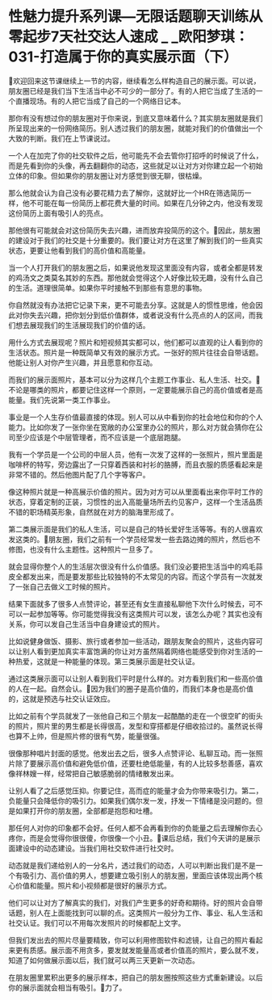 # 性魅力提升系列课—无限话题聊天训练从零起步7天社交达人速成 _ _欧阳梦琪：031-打造属于你的真实展示面（下）

🎼欢迎回来这节课继续上一节的内容，继续看怎么样构造自己的展示面。可以说，朋友圈已经是我们当下生活当中必不可少的一部分了。有的人把它当成了生活的一个直播现场。有的人把它当成了自己的一个网络日记本。

那你有没有想过你的朋友圈对于你来说，到底又意味着什么？其实朋友圈就是我们所呈现出来的一份网络简历。别人透过我们的朋友圈，就能对我们的价值做出一个大致的判断。我们在上节课说过。

一个人在加完了你的社交软件之后，他可能先不会去管你打招呼的时候说了什么，而是先看到你的头像，再去翻翻你的动态，这些就足以让对方对你建立起一个初始立体的印象。但如果你的朋友圈让对方感觉到很无聊，很枯燥。

那么他就会认为自己没有必要花精力去了解你，这就好比一个HR在筛选简历一样，他不可能在每一份简历上都花费大量的时间。如果在几分钟之内，他没有发现这份简历上面有吸引人的亮点。

那他很有可能就会对这份简历失去兴趣，进而放弃投简历的这个。🎼因此，朋友圈的建设对于我们的社交是十分重要的。我们要让对方在这里了解到我们的一些真实状态，更要让他看到我们的高价值和高能量。

当一个人打开我们的朋友圈之后，如果说他发现这里面没有内容，或者全都是转发的鸡汤文之类莫名其妙的东西。那他就会觉得这个人好像比较无趣，没有什么自己的生活。道理很简单。如果你平时接触不到那些有意思的事物。

你自然就没有办法把它记录下来，更不可能去分享。这就是人的惯性思维，他会因此对你失去兴趣，把你划分到低价值群体，或者说没有什么亮点的人的区间，而我们想去展现我们的生活展现我们的价值的话。

用什么方式去展现呢？照片和短视频其实都可以，他们都可以直观的让人看到你的生活状态。照片是一种既简单又有效的展示方式。一张好的照片往往会自带话题。他能让别人对你产生兴趣，并且愿意和你互动。

而我们的展示面照片，基本可以分为这样几个主题工作事业、私人生活、社交。🎼不论是哪类的照片，都要记住这样一个原则，一定要能展示自己的高价值或者是高能量。我们先说第一类工作事业。

事业是一个人生存价值最直接的体现。别人可以从中看到你的社会地位和你的个人能力。比如你发了一张你坐在宽敞的办公室里办公的照片，那么对方就会猜你在公司至少应该是个中层管理者，而不应该是一个底层跑腿。

我有一个学员是一个公司的中层人员，他有一次发了这样的一张照片，照片里面是咖啡杯的特写，旁边露出了一只穿着西装和衬衫的胳膊，而且衣服的质感看起来是非常不错的。然后他图片配了几个字等客户。

像这种照片就是一种高展示价值的照片。因为对方可以从里面看出来你平时工作的状态，穿着定制的正装，习惯性的出入高能量场所去约见客户，这样一个生活品质不错的职场精英形象，自然就在对方的脑海里形成了。

第二类展示面是我们的私人生活，可以是自己的特长爱好生活等等。有的人很喜欢发这类的。🎼朋友圈，我们之前有一个学员经常发一些去路边摊的照片，然后也不修图，也没有什么主题性。这种照片一旦多了。

就会显得你整个人的生活层次很没有什么价值感。我们没必要把生活当中的鸡毛蒜皮全都发出来，而是要发那些比较独特的不太常见的内容。而这个学员有一次就发了一张自己去做义工时候的照片。

结果下面就多了很多人点赞评论，甚至还有女生直接私聊他下次什么时候去，可不可以一起参加等等。你可能觉得我没有这类照片可以发，该怎么办呢？其实也没有关系，你可以发自己生活当中自身建设式的照片。

比如说健身做饭、摄影、旅行或者参加一些活动，跟朋友聚会的照片，这些内容可以让别人看到更加真实丰富饱满的你让对方虽然隔着网络也能感受到你对生活的一种热爱，这就是一种能量的体现。第三类展示面是社交认证。

通过这类展示面可以让别人看到我们平时是什么样的。对方看到我们和一些高价值的人在一起。自然会认。🎼因为我们的圈子是高价值的，而我们本身也是高价值的，这就是预选与社交认证效应。

比如之前有个学员就发了一张他自己和三个朋友一起酷酷的走在一个很空旷的街头的照片，照片里的男生都是长得很高，发型和穿搭都是仔细收拾过的。虽然说长得也算不上帅，但是照片修的很有气势，能量很强。

很像那种唱片封面的感觉。他发出去之后，很多人点赞评论、私聊互动。而一张照片除了要展示高价值和避免低价值，还要杜绝低能量，有的人比较多愁善感，喜欢像祥林嫂一样，经常把自己敏感脆弱的情绪散发出来。

让别人看了之后感觉压抑。你要记住，高而症的能量才会为你带来吸引力。第二，负能量只会降低你的吸引力。如果我们偶尔发一发，抒发一下情绪是没问题的。但是如果打开你的朋友圈，全部都是抱怨和吐槽。

那任何人对你的印象都不会好。任何人都不会再看到你的负能量之后去理解你去心疼你，而是会觉得你很很傻，你很像一个小丑。🎼课后总结，我们今天讲的是展示面建设中的动态建设。当我们用社交软件进行社交时。

动态就是我们递给别人的一分名片，透过我们的动态，人可以判断出我们是不是一个有吸引力、高价值的男人，想要建立吸引别人的朋友圈，里面应该体现出两个核心价值和能量。照片和小视频都是很好的展示方式。

他们可以让对方了解真实的我们，对我们产生更多的好奇和期待。好的照片会自带话题，别人在上面能找到可以聊的点。这类照片一般分为工作、事业、私人生活和社交认证。我们可以不用每次发照片的时候都配上文字。

但我们发出去的照片尽量要精致，你可以利用修图软件和滤镜，让自己的照片看起来更有质感。展示面不用贪多，要发就发能量高或者价值高的照片，要么就不发，知道了如何做展示面以后，我们就可以两三天更新一次动态。

在朋友圈里累积出更多的展示样本，把自己的朋友圈按照这些方式重新建设。以后你的展示面就会相当有吸引。🎼力了。

